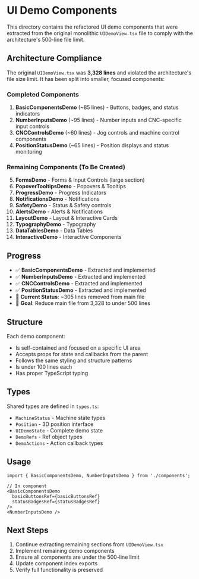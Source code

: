 # UI Demo Components

This directory contains the refactored UI demo components that were extracted from the original monolithic `UIDemoView.tsx` file to comply with the architecture's 500-line file limit.

## Architecture Compliance

The original `UIDemoView.tsx` was **3,328 lines** and violated the architecture's file size limit. It has been split into smaller, focused components:

### Completed Components

1. **BasicComponentsDemo** (~85 lines) - Buttons, badges, and status indicators
2. **NumberInputsDemo** (~95 lines) - Number inputs and CNC-specific input controls
3. **CNCControlsDemo** (~60 lines) - Jog controls and machine control components
4. **PositionStatusDemo** (~65 lines) - Position displays and status monitoring

### Remaining Components (To Be Created)

5. **FormsDemo** - Forms & Input Controls (large section)
6. **PopoverTooltipsDemo** - Popovers & Tooltips
7. **ProgressDemo** - Progress Indicators
8. **NotificationsDemo** - Notifications
9. **SafetyDemo** - Status & Safety controls
10. **AlertsDemo** - Alerts & Notifications
11. **LayoutDemo** - Layout & Interactive Cards
12. **TypographyDemo** - Typography
13. **DataTablesDemo** - Data Tables
14. **InteractiveDemo** - Interactive Components

## Progress

- ✅ **BasicComponentsDemo** - Extracted and implemented
- ✅ **NumberInputsDemo** - Extracted and implemented  
- ✅ **CNCControlsDemo** - Extracted and implemented
- ✅ **PositionStatusDemo** - Extracted and implemented
- 🔄 **Current Status**: ~305 lines removed from main file
- 🎯 **Goal**: Reduce main file from 3,328 to under 500 lines

## Structure

Each demo component:
- Is self-contained and focused on a specific UI area
- Accepts props for state and callbacks from the parent
- Follows the same styling and structure patterns
- Is under 100 lines each
- Has proper TypeScript typing

## Types

Shared types are defined in `types.ts`:
- `MachineStatus` - Machine state types
- `Position` - 3D position interface
- `UIDemoState` - Complete demo state
- `DemoRefs` - Ref object types
- `DemoActions` - Action callback types

## Usage

```tsx
import { BasicComponentsDemo, NumberInputsDemo } from './components';

// In component
<BasicComponentsDemo 
  basicButtonsRef={basicButtonsRef}
  statusBadgesRef={statusBadgesRef}
/>
<NumberInputsDemo />
```

## Next Steps

1. Continue extracting remaining sections from `UIDemoView.tsx`
2. Implement remaining demo components
3. Ensure all components are under the 500-line limit
4. Update component index exports
5. Verify full functionality is preserved